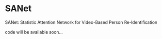 # SANet
SANet: Statistic Attention Network for Video-Based  Person Re-Identiﬁcation

code will be available soon...
